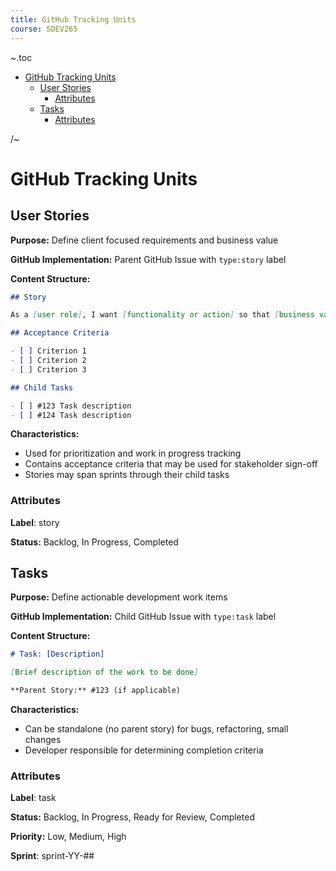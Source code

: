 ```yaml
---
title: GitHub Tracking Units
course: SDEV265
---
```


~.toc

- [GitHub Tracking Units](#github-tracking-units)
  - [User Stories](#user-stories)
    - [Attributes](#attributes)
  - [Tasks](#tasks)
    - [Attributes](#attributes-1)

/~

# GitHub Tracking Units

## User Stories

**Purpose:** Define client focused requirements and business value

**GitHub Implementation:** Parent GitHub Issue with `type:story` label

**Content Structure:**

```markdown
## Story

As a [user role], I want [functionality or action] so that [business value].

## Acceptance Criteria

- [ ] Criterion 1
- [ ] Criterion 2
- [ ] Criterion 3

## Child Tasks

- [ ] #123 Task description
- [ ] #124 Task description
```

**Characteristics:**

- Used for prioritization and work in progress tracking
- Contains acceptance criteria that may be used for stakeholder sign-off
- Stories may span sprints through their child tasks

### Attributes

**Label**: story

**Status:** Backlog, In Progress, Completed

## Tasks

**Purpose:** Define actionable development work items

**GitHub Implementation:** Child GitHub Issue with `type:task` label

**Content Structure:**

```markdown
# Task: [Description]

[Brief description of the work to be done]

**Parent Story:** #123 (if applicable)
```

**Characteristics:**

- Can be standalone (no parent story) for bugs, refactoring, small changes
- Developer responsible for determining completion criteria

### Attributes

**Label**: task

**Status:** Backlog, In Progress, Ready for Review, Completed

**Priority:** Low, Medium, High

**Sprint**: sprint-YY-##
